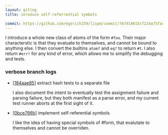 ```yaml
---
layout: gitlog
title: inroduce self-referrential symbols

commit: https://github.com/egorich239/lispm/commit/767d14615cf224a75faea02faa958d08f06c811a
---
```


I introduce a whole new class of atoms of the form `#foo`.
Their major characterstic is that they evaluate to themselves, and
cannot be bound to anything else.
I then convert the builtins `atom?` and `eq?` to return `#t`.
I also return `#err!` for any kind of error, which allows me to simplify
the debugging and tests.


### verbose branch logs

* [[184aae85](https://github.com/egorich239/lispm/commit/184aae850463959d14169a07679654f208ab8ed8)] extract hash tests to a separate file

   I also document the intent to eventually test the assignment failure and
   parsing failure, but they both manifest as a parse error, and my current
   test runner aborts at the first sight of it.
   
* [[0bce766b](https://github.com/egorich239/lispm/commit/0bce766b565a8583e53d530dddefd44314053a7d)] implement self-referential symbols

   I like the idea of having special symbols of #form, that evalutate to
   themselves and cannot be overriden.
   